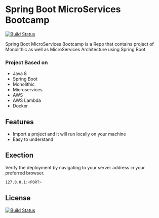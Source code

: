 # Spring Boot MicroServices Bootcamp


[![Build Status](https://travis-ci.org/joemccann/dillinger.svg?branch=master)](https://travis-ci.org/joemccann/dillinger)



Spring Boot MicroServices Bootcamp is a Repo that contains project of Monolithic as well as MicroServices Architecture using Spring Boot
### Project Based on
- Java 8
- Spring Boot
- Monolithic
- Microservices
- AWS 
- AWS Lambda
- Docker

 ## Features

- Import a project and it will run locally on your machine
- Easy to understand

## Exection
Verify the deployment by navigating to your server address in
your preferred browser.

```sh
127.0.0.1:<PORT>
```

## License
[![Build Status](https://camo.githubusercontent.com/a534d512dd511cc3dbba106a143f49102de27441cefb97421d90dc8d8ea7661f/68747470733a2f2f696d672e736869656c64732e696f2f61706d2f6c2f61746f6d69632d64657369676e2d75692e7376673f)]()

